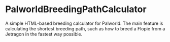 # PalworldBreedingPathCalculator
A simple HTML-based breeding calculator for Palworld. The main feature is calculating the shortest breeding path, such as how to breed a Flopie from a Jetragon in the fastest way possible.
